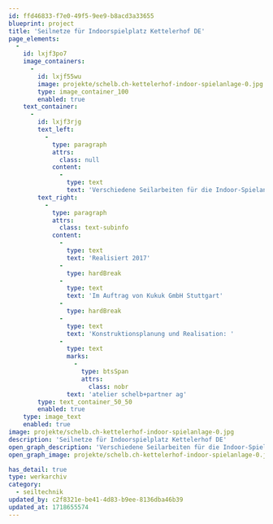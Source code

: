 ```yaml
---
id: ffd46833-f7e0-49f5-9ee9-b8acd3a33655
blueprint: project
title: 'Seilnetze für Indoorspielplatz Kettelerhof DE'
page_elements:
  -
    id: lxjf3po7
    image_containers:
      -
        id: lxjf55wu
        image: projekte/schelb.ch-kettelerhof-indoor-spielanlage-0.jpg
        type: image_container_100
        enabled: true
    text_container:
      -
        id: lxjf3rjg
        text_left:
          -
            type: paragraph
            attrs:
              class: null
            content:
              -
                type: text
                text: 'Verschiedene Seilarbeiten für die Indoor-Spielanlage von Kukuk GmbH im Kettelerhof DE. Komplexe feinmaschige Raumnetze, vor Ort in handwerklicher Technik aus stahlseilarmiertem LongLifeSeil erstellt.'
        text_right:
          -
            type: paragraph
            attrs:
              class: text-subinfo
            content:
              -
                type: text
                text: 'Realisiert 2017'
              -
                type: hardBreak
              -
                type: text
                text: 'Im Auftrag von Kukuk GmbH Stuttgart'
              -
                type: hardBreak
              -
                type: text
                text: 'Konstruktionsplanung und Realisation: '
              -
                type: text
                marks:
                  -
                    type: btsSpan
                    attrs:
                      class: nobr
                text: 'atelier schelb+partner ag'
        type: text_container_50_50
        enabled: true
    type: image_text
    enabled: true
image: projekte/schelb.ch-kettelerhof-indoor-spielanlage-0.jpg
description: 'Seilnetze für Indoorspielplatz Kettelerhof DE'
open_graph_description: 'Verschiedene Seilarbeiten für die Indoor-Spielanlage von Kukuk GmbH im Kettelerhof DE. Komplexe feinmaschige Raumnetze, vor Ort in handwerklicher Technik aus stahlseilarmiertem LongLifeSeil erstellt.'
open_graph_image: projekte/schelb.ch-kettelerhof-indoor-spielanlage-0.jpg

has_detail: true
type: werkarchiv
category:
  - seiltechnik
updated_by: c2f8321e-be41-4d83-b9ee-8136dba46b39
updated_at: 1718655574
---
```

